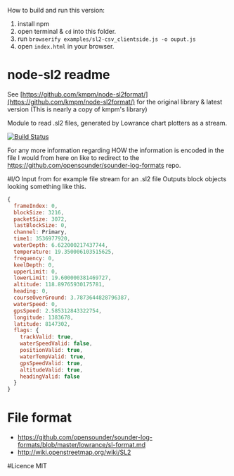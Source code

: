 How to build and run this version:

1. install npm
2. open terminal & `cd` into this folder.
3. run `browserify examples/sl2-csv_clientside.js -o ouput.js`
4. open `index.html` in your browser.

# node-sl2 readme

See [https://github.com/kmpm/node-sl2format/](https://github.com/kmpm/node-sl2format/) for the original library & latest version (This is nearly a copy of kmpm's library)

Module to read .sl2 files, generated by Lowrance chart plotters as a stream.

[![Build Status](https://travis-ci.org/kmpm/node-sl2format.svg?branch=master)](https://travis-ci.org/kmpm/node-sl2format)

For any more information regarding HOW the information is encoded in the file I would from here on
like to redirect to the https://github.com/opensounder/sounder-log-formats repo.

#I/O
Input from for example file stream for an .sl2 file
Outputs block objects looking something like this.

```javascript
{
  frameIndex: 0,
  blockSize: 3216,
  packetSize: 3072,
  lastBlockSize: 0,
  channel: Primary,
  time1: 3536977920,
  waterDepth: 6.622000217437744,
  temperature: 19.350006103515625,
  frequency: 0,
  keelDepth: 0,
  upperLimit: 0,
  lowerLimit: 19.600000381469727,
  altitude: 118.89765930175781,
  heading: 0,
  courseOverGround: 3.7873644828796387,
  waterSpeed: 0,
  gpsSpeed: 2.585312843322754,
  longitude: 1383678,
  latitude: 8147302,
  flags: {
    trackValid: true,
    waterSpeedValid: false,
    positionValid: true,
    waterTempValid: true,
    gpsSpeedValid: true,
    altitudeValid: true,
    headingValid: false
  }
}
```

# File format

- https://github.com/opensounder/sounder-log-formats/blob/master/lowrance/sl-format.md
- http://wiki.openstreetmap.org/wiki/SL2

#Licence
MIT
